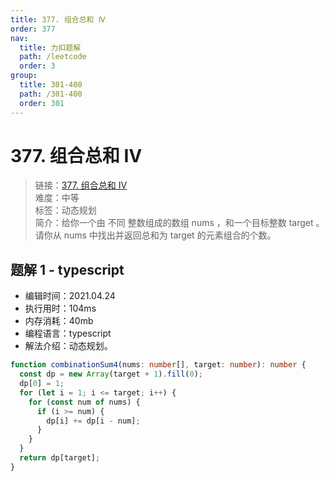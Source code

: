 ```yaml
---
title: 377. 组合总和 Ⅳ
order: 377
nav:
  title: 力扣题解
  path: /leetcode
  order: 3
group:
  title: 301-400
  path: /301-400
  order: 301
---
```


# 377. 组合总和 Ⅳ

> 链接：[377. 组合总和 Ⅳ](https://leetcode-cn.com/problems/combination-sum-iv/)  
> 难度：中等  
> 标签：动态规划  
> 简介：给你一个由 不同 整数组成的数组 nums ，和一个目标整数 target 。请你从 nums 中找出并返回总和为 target 的元素组合的个数。

## 题解 1 - typescript

- 编辑时间：2021.04.24
- 执行用时：104ms
- 内存消耗：40mb
- 编程语言：typescript
- 解法介绍：动态规划。

```typescript
function combinationSum4(nums: number[], target: number): number {
  const dp = new Array(target + 1).fill(0);
  dp[0] = 1;
  for (let i = 1; i <= target; i++) {
    for (const num of nums) {
      if (i >= num) {
        dp[i] += dp[i - num];
      }
    }
  }
  return dp[target];
}
```
